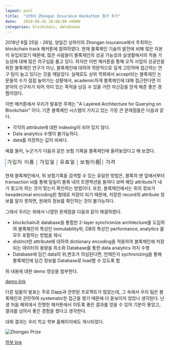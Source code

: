 ```yaml
---
layout: post
title:  "상하이 Zhongan Insurance Hackathon 참가 후기"
date:   2018-08-26 18:00:00 +0900
categories: blockchain, databases
---
```


2018년 8월 25일 - 26일, 양일간 상하이의 Zhongan Insurance에서 주최하는 blockchain track 해커톤에 참여하였다. 현재 블록체인 기술의 발전에 비해 많은 자본이 유입되었기 때문에, 많은 사람들이 블록체인의 성공 가능성과 실생활에서의 적용 가능성에 대해 많은 의구심을 품고 있다. 하지만 이번 해커톤을 통해 오직 사업의 성공만을 위한 블록체인 연구가 아닌, 블록체인에 대하여 학문적으로 깊게 고민하며 접근하는 연구 팀이 늘고 있다는 것을 깨달았다. 실제로도 상위 학회에서 accept되는 블록체인 논문들의 수가 점점 늘어가는 상황에서, academic하게 블록체인에 대해 접근한다면 이 분야의 선구자가 되어 의미 있는 족적을 남길 수 있을 거란 자신감을 얻게 해준 좋은 경험이었다.

이번 해커톤에서 우리가 발표한 주제는  "A Layered Architecture for Querying on Blockchain" 이다. 기존 블록체인 시스템이 가지고 있는 가장 큰 문제점들은 다음과 같다.
 
* 각각의 attribute에 대한 indexing이 되어 있지 않다.
* Data analytics 수행이 불가능하다.
* data를 저장하는 값이 비싸다.

예를 들어, 누군가가 다음과 같은 보험 기록을 블록체인에 올려놓았다고 해 보겠다.

![Insurance Field Example](/files/2018-08-26/ex1.png)

현재 블록체인에서, 위 보험기록을 검색할 수 있는 유일한 방법은, 블록의 맨 앞에서부터 transaction id를 통해 일일이 블록 내의 트랜잭션을 들여다 보며 해당 attribute가 내가 찾고자 하는 것이 맞는지 확인하는 방법이다. 또한, 블록체인에서는 위의 정보가 hexadecimal encoding된 형태로 저장이 되기 때문에, 저장한 record의 attribute 정보를 알지 못하면, 원래의 정보를 확인하는 것이 불가능하다.

그래서 우리는 위에서 나열한 문제점을 다음과 같이 해결하였다.

* blockchain과 database을 통합한 2-layer synchronize architecture를 도입하여 블록체인의 특성인 immutability와, DB의 특성인 performance, analytics 를 모두 포함하는 방법을 제시
* distinct한 attribute에 대하여 dictionary encoding을 적용하여 블록체인에 저장되는 데이터의 용량을 최소화
Database를 통한 data analytics 까지 수행
* Database에 담긴 data의 위,변조가 의심된다면, 언제든지 sychronizing을 통해 블록체인에 담긴 정보를 Database로 load할 수 있도록 함

위 내용에 대한 demo 영상을 첨부한다.

[demo link](https://www.youtube.com/watch?v=EzoG1hWP9eA)

다른 팀들의 발표는 주로 Dapp과 관련된 프로젝트가 많았는데, 그 속에서 우리 팀은 블록체인과 관련하여 systematic한 접근을 했기 때문에 더 돋보이지 않았나 생각된다. 난생 처음 해외에서 진행한 해커톤에서 이토록 좋은 결과를 얻을 수 있어 기분이 좋았고, 결과를 넘어서 좋은 경험을 했다고 생각한다.

대회 결과는 우리 학교 학부 홈페이지에도 게시되었다.

![Zhongan Prize](/files/2018-08-26/prize.png)

[학부 link](https://ee.snu.ac.kr/community/news?bm=v&bbsidx=47797)
 
